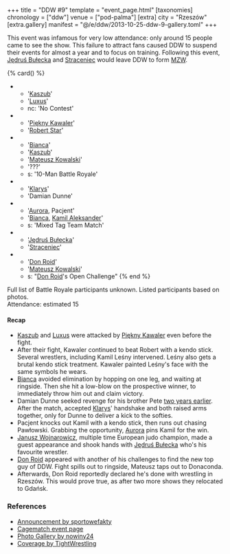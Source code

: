 +++
title = "DDW #9"
template = "event_page.html"
[taxonomies]
chronology = ["ddw"]
venue = ["pod-palma"]
[extra]
city = "Rzeszów"
[extra.gallery]
manifest = "@/e/ddw/2013-10-25-ddw-9-gallery.toml"
+++

This event was infamous for very low attendance: only around 15 people came to see the show. This failure to attract fans caused DDW to suspend their events for almost a year and to focus on training. Following this event, [Jędruś Bułecka](@/w/jedrus-bulecka.md) and [Straceniec](@/w/shadow.md) would leave DDW to form [MZW](@/o/mzw.md).

{% card() %}
- - '[Kaszub](@/w/kaszub.md)'
  - '[Luxus](@/w/luxus.md)'
  - nc: 'No Contest'
- - '[Piękny Kawaler](@/w/piekny-kawaler.md)'
  - '[Robert Star](@/w/robert-star.md)'
- - '[Bianca](@/w/bianca.md)'
  - '[Kaszub](@/w/kaszub.md)'
  - '[Mateusz Kowalski](@/w/mateusz-kakareko.md)'
  - '???'
  - s: '10-Man Battle Royale'
- - '[Klarys](@/w/klarys.md)'
  - 'Damian Dunne'
- - '[Aurora](@/w/kasandra.md), Pacjent'
  - '[Bianca](@/w/bianca.md), [Kamil Aleksander](@/w/kamil-aleksander.md)'
  - s: 'Mixed Tag Team Match'
- - '[Jędruś Bułecka](@/w/jedrus-bulecka.md)'
  - '[Straceniec](@/w/shadow.md)'
- - '[Don Roid](@/w/don-roid.md)'
  - '[Mateusz Kowalski](@/w/mateusz-kakareko.md)'
  - s: "[Don Roid](@/w/don-roid.md)'s Open Challenge"
{% end %}

Full list of Battle Royale participants unknown. Listed participants based on photos. \
Attendance: estimated 15

#### Recap

* [Kaszub](@/w/kaszub.md) and [Luxus](@/w/luxus.md) were attacked by [Piękny Kawaler](@/w/piekny-kawaler.md) even before the fight.
* After their fight, Kawaler continued to beat Robert with a kendo stick. Several wrestlers, including Kamil Leśny intervened. Leśny also gets a brutal kendo stick treatment. Kawaler painted Leśny's face with the same symbols he wears.
* [Bianca](@/w/bianca.md) avoided elimination by hopping on one leg, and waiting  at ringside. Then she hit a low-blow on the prospective winner, to immediately throw him out and claim victory.
* Damian Dunne seeked revenge for his brother Pete [two years earlier](@/e/ddw/2012-03-09-ddw-6.md). After the match, accepted [Klarys](@/w/klarys.md)' handshake and both raised arms together, only for Dunne to deliver a kick to the softies.
* Pacjent knocks out Kamil with a kendo stick, then runs out chasing Pawłowski. Grabbing the opportunity, [Aurora](@/w/kasandra.md) pins Kamil for the win.
* [Janusz Wojnarowicz][wojnarowicz], multiple time European judo champion, made a guest appearance and shook hands with [Jędruś Bułecka](@/w/jedrus-bulecka.md) who's his favourite wrestler.
* [Don Roid](@/w/don-roid.md) appeared with another of his challenges to find the new top guy of DDW. Fight spills out to ringside, Mateusz taps out to Donaconda.
* Afterwards, Don Roid reportedly declared he's done with wrestling in Rzeszów. This would prove true, as after two more shows they relocated to Gdańsk.

### References

* [Announcement by sportowefakty](https://sportowefakty.wp.pl/wrestling/392984/gala-ddw-9-juz-25-pazdziernika)
* [Cagematch event page](https://www.cagematch.net/?id=1&nr=102902)
* [Photo Gallery by nowiny24](https://nowiny24.pl/wrestling-gala-w-rzeszowie-pelna-ciekawych-starc-zdjecia/ar/6202009)
* [Coverage by TightWrestling](https://tightwrestling.blogspot.com/2013/11/do-or-die-wrestling-9-raport.html)

[wojnarowicz]: https://en.wikipedia.org/wiki/Janusz_Wojnarowicz

